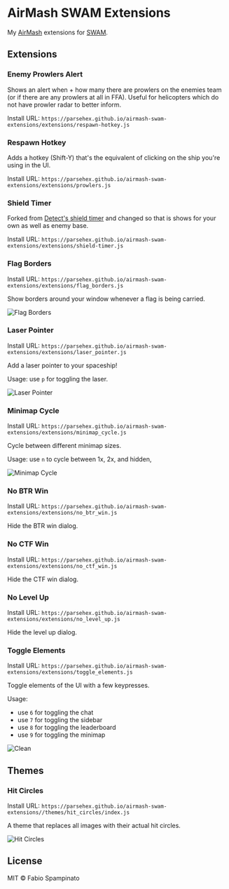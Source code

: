 # AirMash SWAM Extensions

My [AirMash](https://airma.sh) extensions for [SWAM](https://github.com/Molesmalo/StarWarsMod4AirMash).

## Extensions

### Enemy Prowlers Alert

Shows an alert when + how many there are prowlers on the enemies team (or if there are any prowlers at all in FFA). Useful for helicopters which do not have prowler radar to better inform.

Install URL: `https://parsehex.github.io/airmash-swam-extensions/extensions/respawn-hotkey.js`

### Respawn Hotkey

Adds a hotkey (Shift-Y) that's the equivalent of clicking on the ship you're using in the UI.

Install URL: `https://parsehex.github.io/airmash-swam-extensions/extensions/prowlers.js`

### Shield Timer

Forked from [Detect's shield timer](https://github.com/Detect/swam_extensions#shield-timer-for-ctf-v15) and changed so that is shows for your own as well as enemy base.

Install URL: `https://parsehex.github.io/airmash-swam-extensions/extensions/shield-timer.js`

### Flag Borders

Install URL: `https://parsehex.github.io/airmash-swam-extensions/extensions/flag_borders.js`

Show borders around your window whenever a flag is being carried.

![Flag Borders](https://parsehex.github.io/airmash-swam-extensions/resources/flag_borders.png)

### Laser Pointer

Install URL: `https://parsehex.github.io/airmash-swam-extensions/extensions/laser_pointer.js`

Add a laser pointer to your spaceship!

Usage: use `p` for toggling the laser.

![Laser Pointer](https://raw.githubusercontent.com/fabiospampinato/airmash-swam-extensions/master/resources/laser_pointer.gif)

### Minimap Cycle

Install URL: `https://parsehex.github.io/airmash-swam-extensions/extensions/minimap_cycle.js`

Cycle between different minimap sizes.

Usage: use `n` to cycle between 1x, 2x, and hidden,

![Minimap Cycle](https://raw.githubusercontent.com/fabiospampinato/airmash-swam-extensions/master/resources/minimap_cycle.gif)

### No BTR Win

Install URL: `https://parsehex.github.io/airmash-swam-extensions/extensions/no_btr_win.js`

Hide the BTR win dialog.

### No CTF Win

Install URL: `https://parsehex.github.io/airmash-swam-extensions/extensions/no_ctf_win.js`

Hide the CTF win dialog.

### No Level Up

Install URL: `https://parsehex.github.io/airmash-swam-extensions/extensions/no_level_up.js`

Hide the level up dialog.

### Toggle Elements

Install URL: `https://parsehex.github.io/airmash-swam-extensions/extensions/toggle_elements.js`

Toggle elements of the UI with a few keypresses.

Usage:

- use `6` for toggling the chat
- use `7` for toggling the sidebar
- use `8` for toggling the leaderboard
- use `9` for toggling the minimap

![Clean](https://raw.githubusercontent.com/fabiospampinato/airmash-swam-extensions/master/resources/clean.png)

## Themes

### Hit Circles

Install URL: `https://parsehex.github.io/airmash-swam-extensions//themes/hit_circles/index.js`

A theme that replaces all images with their actual hit circles.

![Hit Circles](https://raw.githubusercontent.com/fabiospampinato/airmash-swam-extensions/master/resources/hit_circles.gif)

## License

MIT © Fabio Spampinato
